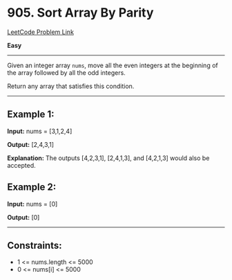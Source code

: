 # 905. Sort Array By Parity

[LeetCode Problem Link](https://leetcode.com/problems/sort-array-by-parity/description)

**Easy**

---

Given an integer array `nums`, move all the even integers at the beginning of the array followed by all the odd integers.

Return any array that satisfies this condition.

---

## Example 1:

**Input:** nums = [3,1,2,4]

**Output:** [2,4,3,1]

**Explanation:** The outputs [4,2,3,1], [2,4,1,3], and [4,2,1,3] would also be accepted.

## Example 2:

**Input:** nums = [0]

**Output:** [0]

---

## Constraints:

- 1 <= nums.length <= 5000
- 0 <= nums[i] <= 5000

